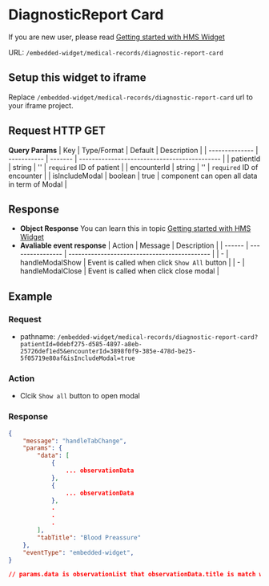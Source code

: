 # DiagnosticReport Card

If you are new user, please read [Getting started with HMS Widget](/embedded-widget?widget=get-started)

URL: `/embedded-widget/medical-records/diagnostic-report-card`

## Setup this widget to iframe
Replace `/embedded-widget/medical-records/diagnostic-report-card` url to your iframe project.

## Request HTTP GET
**Query Params**
| Key            | Type/Format | Default | Description                                  |
| -------------- | ----------- | ------- | -------------------------------------------- |
| patientId      | string      | ''      | `required` ID of patient                     |
| encounterId    | string      | ''      | `required` ID of encounter                   |
| isIncludeModal | boolean     | true    | component can open all data in term of Modal |

## Response
- **Object Response**
    You can learn this in topic [Getting started with HMS Widget](/embedded-widget?widget=get-started)
- **Avaliable event response**
   | Action | Message          | Description                                  |
   | ------ | ---------------- | -------------------------------------------- |
   | -      | handleModalShow  | Event is called when click `Show All` button |
   | -      | handleModalClose | Event is called when click close modal       |

## Example

### Request
 - pathname: `/embedded-widget/medical-records/diagnostic-report-card?patientId=0debf275-d585-4897-a8eb-25726def1ed5&encounterId=3898f0f9-385e-478d-be25-5f05719e80af&isIncludeModal=true` 

### Action
 - Clcik `Show all` button to open modal

### Response
```json
{
    "message": "handleTabChange",
    "params": {
        "data": [
            {
                ... observationData
            },
            {
                ... observationData
            },
            .
            .
            .
        ],
        "tabTitle": "Blood Preassure"
    },
    "eventType": "embedded-widget",
}

// params.data is observationList that observationData.title is match with params.tabTitle
```

